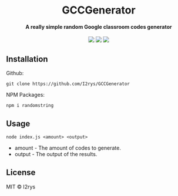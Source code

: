 <h1 align="center">GCCGenerator</h1>
<h4 align="center">A really simple random Google classroom codes generator</h4>
<p align="center">
	<a href="https://github.com/I2rys/GCCGenerator/blob/main/LICENSE"><img src="https://img.shields.io/github/license/I2rys/GCCGenerator?style=flat-square"></img></a>
	<a href="https://github.com/I2rys/GCCGenerator/issues"><img src="https://img.shields.io/github/issues/I2rys/GCCGenerator.svg"></img></a>
	<a href="https://nodejs.org/"><img src="https://img.shields.io/badge/-Nodejs-green?style=flat-square&logo=Node.js"></img></a>
</p>


## Installation
Github:

    git clone https://github.com/I2rys/GCCGenerator

NPM Packages:

    npm i randomstring
    
## Usage

    node index.js <amount> <output>

 - amount - The amount of codes to generate.
 - output - The output of the results.

## License
MIT © I2rys
